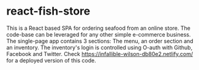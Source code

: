 # react-fish-store
This is a React based SPA for ordering seafood from an online store. The code-base can be leveraged for any other simple 
e-commerce business. The single-page app contains 3 sections: The menu, an order section and an inventory.
The inventory's login is controlled using O-auth with Github, Facebook and Twitter.
Check https://infallible-wilson-db80e2.netlify.com/ for a deployed version of this code.
